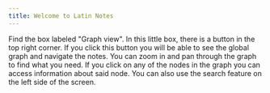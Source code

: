 ```yaml
---
title: Welcome to Latin Notes
---
```

Find the box labeled "Graph view".
In this little box, there is a button in the top right corner.
If you click this button you will be able to see the global graph and navigate the notes.
You can zoom in and pan through the graph to find what you need.
If you click on any of the nodes in the graph you can access information about said node.
You can also use the search feature on the left side of the screen.


